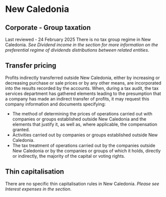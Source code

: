 # New Caledonia
## Corporate - Group taxation
Last reviewed - 24 February 2025
There is no tax group regime in New Caledonia. _See Dividend income in the section for more information on the preferential regime of dividends distributions between related entities_.
## Transfer pricing
Profits indirectly transferred outside New Caledonia, either by increasing or decreasing purchase or sale prices or by any other means, are incorporated into the results recorded by the accounts.
When, during a tax audit, the tax services department has gathered elements leading to the presumption that a company has made an indirect transfer of profits, it may request this company information and documents specifying:
  * The method of determining the prices of operations carried out with companies or groups established outside New Caledonia and the elements that justify it, as well as, where applicable, the compensation granted.
  * Activities carried out by companies or groups established outside New Caledonia.
  * The tax treatment of operations carried out by the companies outside New Caledonia or by the companies or groups of which it holds, directly or indirectly, the majority of the capital or voting rights.


## Thin capitalisation
There are no specific thin capitalisation rules in New Caledonia. _Please see Interest expenses in the section_.

